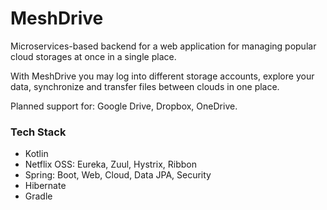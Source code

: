 # MeshDrive
Microservices-based backend for a web application for managing popular cloud storages at once in a single place.

With MeshDrive you may log into different storage accounts, explore your data, synchronize and transfer files between clouds in one place.

Planned support for: Google Drive, Dropbox, OneDrive.

### Tech Stack
- Kotlin
- Netflix OSS: Eureka, Zuul, Hystrix, Ribbon
- Spring: Boot, Web, Cloud, Data JPA, Security
- Hibernate
- Gradle
